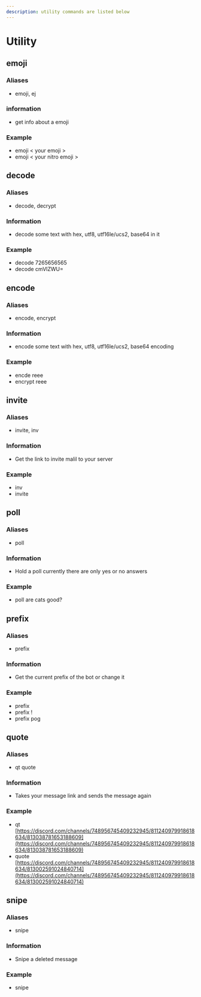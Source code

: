 ```yaml
---
description: utility commands are listed below
---
```


# Utility

## emoji

### Aliases

* emoji, ej

### information

* get info about a emoji

### Example

* emoji &lt; your emoji &gt;
* emoji &lt; your nitro emoji &gt;

## decode

### Aliases

* decode, decrypt

### Information

* decode some text with hex, utf8, utf16le/ucs2, base64 in it

### Example

* decode 7265656565
* decode cmVlZWU=

## encode

### Aliases

* encode, encrypt

### Information

* encode some text with hex, utf8, utf16le/ucs2, base64 encoding

### Example

* encde reee
* encrypt reee

## invite

### Aliases

* invite, inv

### Information

* Get the link to invite malil to your server

### Example

* inv
* invite

## poll

### Aliases

* poll

### Information

* Hold a poll currently there are only yes or no answers

### Example

* poll are cats good?

## prefix

### Aliases

* prefix

### Information

* Get the current prefix of the bot or change it

### Example

* prefix
* prefix !
* prefix pog

## quote

### Aliases

* qt quote

### Information

* Takes your message link and sends the message again

### Example

* qt [https://discord.com/channels/748956745409232945/811240979918618634/813038781653188609](https://discord.com/channels/748956745409232945/811240979918618634/813038781653188609)
* quote [https://discord.com/channels/748956745409232945/811240979918618634/813002591024840714](https://discord.com/channels/748956745409232945/811240979918618634/813002591024840714)

## snipe

### Aliases

* snipe

### Information

* Snipe a deleted message

### Example

* snipe

